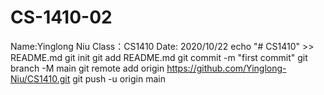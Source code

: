 # CS-1410-02
Name:Yinglong Niu
Class：CS1410
Date: 2020/10/22
echo "# CS1410" >> README.md
git init
git add README.md
git commit -m "first commit"
git branch -M main
git remote add origin https://github.com/Yinglong-Niu/CS1410.git
git push -u origin main
